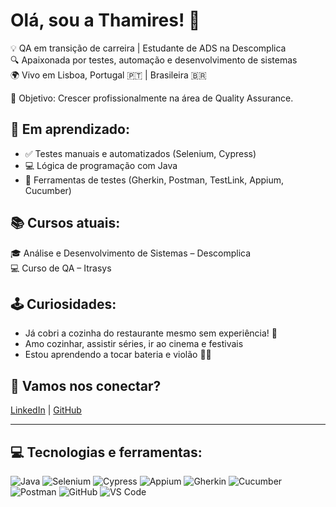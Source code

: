 
# Olá, sou a Thamires! 🚀

💡 QA em transição de carreira | Estudante de ADS na Descomplica  
🔍 Apaixonada por testes, automação e desenvolvimento de sistemas  
🌍 Vivo em Lisboa, Portugal 🇵🇹 | Brasileira 🇧🇷  

🎯 Objetivo: Crescer profissionalmente na área de Quality Assurance.

## 🧪 Em aprendizado:
- ✅ Testes manuais e automatizados (Selenium, Cypress)
- 💻 Lógica de programação com Java
- 🤖 Ferramentas de testes (Gherkin, Postman, TestLink, Appium, Cucumber)

## 📚 Cursos atuais:
🎓 Análise e Desenvolvimento de Sistemas – Descomplica  
💻 Curso de QA – Itrasys

## 🕹️ Curiosidades:
- Já cobri a cozinha do restaurante mesmo sem experiência! 🍲  
- Amo cozinhar, assistir séries, ir ao cinema e festivais  
- Estou aprendendo a tocar bateria e violão 🥁🎸

## 🔗 Vamos nos conectar?
[LinkedIn](https://www.linkedin.com/in/thamiresmarina) | [GitHub](https://github.com/ThamiresMarina)

---

## 💻 Tecnologias e ferramentas:
![Java](https://img.shields.io/badge/-Java-007396?style=flat-square&logo=java)
![Selenium](https://img.shields.io/badge/-Selenium-43B02A?style=flat-square&logo=selenium)
![Cypress](https://img.shields.io/badge/-Cypress-17202C?style=flat-square&logo=cypress)
![Appium](https://img.shields.io/badge/-Appium-00BFFF?style=flat-square&logo=appium)
![Gherkin](https://img.shields.io/badge/-Gherkin-5B2C6F?style=flat-square)
![Cucumber](https://img.shields.io/badge/-Cucumber-23D96C?style=flat-square&logo=cucumber)
![Postman](https://img.shields.io/badge/-Postman-FF6C37?style=flat-square&logo=postman)
![GitHub](https://img.shields.io/badge/-GitHub-181717?style=flat-square&logo=github)
![VS Code](https://img.shields.io/badge/-VS%20Code-007ACC?style=flat-square&logo=visual-studio-code)
